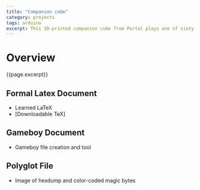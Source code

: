 ```yaml
---
title: "Companion cube"
category: projects
tags: arduino
excerpt: This 3D-printed companion cube from Portal plays one of sixty messages with each press of the button heart.
---
```

# Overview
{{page.excerpt}}
## Formal Latex Document
- Learned LaTeX
- [Downloadable TeX]
## Gameboy Document
- Gameboy file creation and tool
## Polyglot File
- Image of hexdump and color-coded magic bytes
